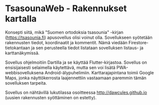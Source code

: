 # TsasounaWeb - Rakennukset kartalla

Konsepti siitä, mikä "Suomen ortodoksia tsasounia" -kirjan (https://tsasounia.fi) apusovellus olisi voinut olla. Sovellukseen syötetään rakennusten tiedot, koordinaatit ja kommentit. Nämä viedään Firestore-tietokantaan ja sen perusteella tiedot listataan sovelluksen listaus- ja karttanäkymissä.

Sovellus ohjelmoitiin Dartilla ja se käyttää Flutter-kirjastoa. Sovellus on ensisijaisesti selaimella käytettävä, mutta sen voi lisätä PWA-webbisovelluksena Android-älypuhelimiin. Karttarajapintana toimii Google Maps, jonka näyttökerrosta laajennettiin vastaamaan paremmin tämän sovelluksen tarpeita.

Sovellus on nähtävillä lukutilassa osoitteessa http://dawcules.github.io (uusien rakennusten syöttäminen on estetty).


